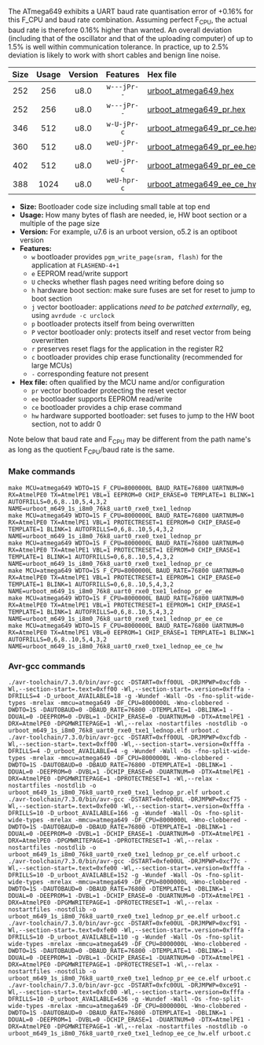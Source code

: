 The ATmega649 exhibits a UART baud rate quantisation error of +0.16% for this F_CPU and baud rate combination. Assuming perfect F<sub>CPU</sub>, the actual baud rate is therefore 0.16% higher than wanted. An overall deviation (including that of the oscillator and that of the uploading computer) of up to 1.5% is well within communication tolerance. In practice, up to 2.5% deviation is likely to work with short cables and benign line noise.

|Size|Usage|Version|Features|Hex file|
|:-:|:-:|:-:|:-:|:--|
|252|256|u8.0|`w---jPr--`|[urboot_atmega649.hex](https://raw.githubusercontent.com/stefanrueger/urboot.hex/main/cores/megacore/atmega649/watchdog_1_s/internal_oscillator/8000000_hz/76800_baud/uart0_rxe0_txe1/lednop/urboot_atmega649.hex)|
|252|256|u8.0|`w---jPr--`|[urboot_atmega649_pr.hex](https://raw.githubusercontent.com/stefanrueger/urboot.hex/main/cores/megacore/atmega649/watchdog_1_s/internal_oscillator/8000000_hz/76800_baud/uart0_rxe0_txe1/lednop/urboot_atmega649_pr.hex)|
|346|512|u8.0|`w-U-jPr-c`|[urboot_atmega649_pr_ce.hex](https://raw.githubusercontent.com/stefanrueger/urboot.hex/main/cores/megacore/atmega649/watchdog_1_s/internal_oscillator/8000000_hz/76800_baud/uart0_rxe0_txe1/lednop/urboot_atmega649_pr_ce.hex)|
|360|512|u8.0|`weU-jPr--`|[urboot_atmega649_pr_ee.hex](https://raw.githubusercontent.com/stefanrueger/urboot.hex/main/cores/megacore/atmega649/watchdog_1_s/internal_oscillator/8000000_hz/76800_baud/uart0_rxe0_txe1/lednop/urboot_atmega649_pr_ee.hex)|
|402|512|u8.0|`weU-jPr-c`|[urboot_atmega649_pr_ee_ce.hex](https://raw.githubusercontent.com/stefanrueger/urboot.hex/main/cores/megacore/atmega649/watchdog_1_s/internal_oscillator/8000000_hz/76800_baud/uart0_rxe0_txe1/lednop/urboot_atmega649_pr_ee_ce.hex)|
|388|1024|u8.0|`weU-hpr-c`|[urboot_atmega649_ee_ce_hw.hex](https://raw.githubusercontent.com/stefanrueger/urboot.hex/main/cores/megacore/atmega649/watchdog_1_s/internal_oscillator/8000000_hz/76800_baud/uart0_rxe0_txe1/lednop/urboot_atmega649_ee_ce_hw.hex)|

- **Size:** Bootloader code size including small table at top end
- **Usage:** How many bytes of flash are needed, ie, HW boot section or a multiple of the page size
- **Version:** For example, u7.6 is an urboot version, o5.2 is an optiboot version
- **Features:**
  + `w` bootloader provides `pgm_write_page(sram, flash)` for the application at `FLASHEND-4+1`
  + `e` EEPROM read/write support
  + `U` checks whether flash pages need writing before doing so
  + `h` hardware boot section: make sure fuses are set for reset to jump to boot section
  + `j` vector bootloader: applications *need to be patched externally*, eg, using `avrdude -c urclock`
  + `p` bootloader protects itself from being overwritten
  + `P` vector bootloader only: protects itself and reset vector from being overwritten
  + `r` preserves reset flags for the application in the register R2
  + `c` bootloader provides chip erase functionality (recommended for large MCUs)
  + `-` corresponding feature not present
- **Hex file:** often qualified by the MCU name and/or configuration
  + `pr` vector bootloader protecting the reset vector
  + `ee` bootloader supports EEPROM read/write
  + `ce` bootloader provides a chip erase command
  + `hw` hardware supported bootloader: set fuses to jump to the HW boot section, not to addr 0


Note below that baud rate and F<sub>CPU</sub> may be different from the path name's as long as the quotient F<sub>CPU</sub>/baud rate is the same.

### Make commands
```
make MCU=atmega649 WDTO=1S F_CPU=8000000L BAUD_RATE=76800 UARTNUM=0 RX=AtmelPE0 TX=AtmelPE1 VBL=1 EEPROM=0 CHIP_ERASE=0 TEMPLATE=1 BLINK=1 AUTOFRILLS=0,6,8..10,5,4,3,2 NAME=urboot_m649_1s_i8m0_76k8_uart0_rxe0_txe1_lednop
make MCU=atmega649 WDTO=1S F_CPU=8000000L BAUD_RATE=76800 UARTNUM=0 RX=AtmelPE0 TX=AtmelPE1 VBL=1 PROTECTRESET=1 EEPROM=0 CHIP_ERASE=0 TEMPLATE=1 BLINK=1 AUTOFRILLS=0,6,8..10,5,4,3,2 NAME=urboot_m649_1s_i8m0_76k8_uart0_rxe0_txe1_lednop_pr
make MCU=atmega649 WDTO=1S F_CPU=8000000L BAUD_RATE=76800 UARTNUM=0 RX=AtmelPE0 TX=AtmelPE1 VBL=1 PROTECTRESET=1 EEPROM=0 CHIP_ERASE=1 TEMPLATE=1 BLINK=1 AUTOFRILLS=0,6,8..10,5,4,3,2 NAME=urboot_m649_1s_i8m0_76k8_uart0_rxe0_txe1_lednop_pr_ce
make MCU=atmega649 WDTO=1S F_CPU=8000000L BAUD_RATE=76800 UARTNUM=0 RX=AtmelPE0 TX=AtmelPE1 VBL=1 PROTECTRESET=1 EEPROM=1 CHIP_ERASE=0 TEMPLATE=1 BLINK=1 AUTOFRILLS=0,6,8..10,5,4,3,2 NAME=urboot_m649_1s_i8m0_76k8_uart0_rxe0_txe1_lednop_pr_ee
make MCU=atmega649 WDTO=1S F_CPU=8000000L BAUD_RATE=76800 UARTNUM=0 RX=AtmelPE0 TX=AtmelPE1 VBL=1 PROTECTRESET=1 EEPROM=1 CHIP_ERASE=1 TEMPLATE=1 BLINK=1 AUTOFRILLS=0,6,8..10,5,4,3,2 NAME=urboot_m649_1s_i8m0_76k8_uart0_rxe0_txe1_lednop_pr_ee_ce
make MCU=atmega649 WDTO=1S F_CPU=8000000L BAUD_RATE=76800 UARTNUM=0 RX=AtmelPE0 TX=AtmelPE1 VBL=0 EEPROM=1 CHIP_ERASE=1 TEMPLATE=1 BLINK=1 AUTOFRILLS=0,6,8..10,5,4,3,2 NAME=urboot_m649_1s_i8m0_76k8_uart0_rxe0_txe1_lednop_ee_ce_hw
```

### Avr-gcc commands
```
./avr-toolchain/7.3.0/bin/avr-gcc -DSTART=0xff00UL -DRJMPWP=0xcfdb -Wl,--section-start=.text=0xff00 -Wl,--section-start=.version=0xfffa -DFRILLS=4 -D_urboot_AVAILABLE=18 -g -Wundef -Wall -Os -fno-split-wide-types -mrelax -mmcu=atmega649 -DF_CPU=8000000L -Wno-clobbered -DWDTO=1S -DAUTOBAUD=0 -DBAUD_RATE=76800 -DTEMPLATE=1 -DBLINK=1 -DDUAL=0 -DEEPROM=0 -DVBL=1 -DCHIP_ERASE=0 -DUARTNUM=0 -DTX=AtmelPE1 -DRX=AtmelPE0 -DPGMWRITEPAGE=1 -Wl,--relax -nostartfiles -nostdlib -o urboot_m649_1s_i8m0_76k8_uart0_rxe0_txe1_lednop.elf urboot.c
./avr-toolchain/7.3.0/bin/avr-gcc -DSTART=0xff00UL -DRJMPWP=0xcfdb -Wl,--section-start=.text=0xff00 -Wl,--section-start=.version=0xfffa -DFRILLS=4 -D_urboot_AVAILABLE=4 -g -Wundef -Wall -Os -fno-split-wide-types -mrelax -mmcu=atmega649 -DF_CPU=8000000L -Wno-clobbered -DWDTO=1S -DAUTOBAUD=0 -DBAUD_RATE=76800 -DTEMPLATE=1 -DBLINK=1 -DDUAL=0 -DEEPROM=0 -DVBL=1 -DCHIP_ERASE=0 -DUARTNUM=0 -DTX=AtmelPE1 -DRX=AtmelPE0 -DPGMWRITEPAGE=1 -DPROTECTRESET=1 -Wl,--relax -nostartfiles -nostdlib -o urboot_m649_1s_i8m0_76k8_uart0_rxe0_txe1_lednop_pr.elf urboot.c
./avr-toolchain/7.3.0/bin/avr-gcc -DSTART=0xfe00UL -DRJMPWP=0xcf75 -Wl,--section-start=.text=0xfe00 -Wl,--section-start=.version=0xfffa -DFRILLS=10 -D_urboot_AVAILABLE=166 -g -Wundef -Wall -Os -fno-split-wide-types -mrelax -mmcu=atmega649 -DF_CPU=8000000L -Wno-clobbered -DWDTO=1S -DAUTOBAUD=0 -DBAUD_RATE=76800 -DTEMPLATE=1 -DBLINK=1 -DDUAL=0 -DEEPROM=0 -DVBL=1 -DCHIP_ERASE=1 -DUARTNUM=0 -DTX=AtmelPE1 -DRX=AtmelPE0 -DPGMWRITEPAGE=1 -DPROTECTRESET=1 -Wl,--relax -nostartfiles -nostdlib -o urboot_m649_1s_i8m0_76k8_uart0_rxe0_txe1_lednop_pr_ce.elf urboot.c
./avr-toolchain/7.3.0/bin/avr-gcc -DSTART=0xfe00UL -DRJMPWP=0xcf7c -Wl,--section-start=.text=0xfe00 -Wl,--section-start=.version=0xfffa -DFRILLS=10 -D_urboot_AVAILABLE=152 -g -Wundef -Wall -Os -fno-split-wide-types -mrelax -mmcu=atmega649 -DF_CPU=8000000L -Wno-clobbered -DWDTO=1S -DAUTOBAUD=0 -DBAUD_RATE=76800 -DTEMPLATE=1 -DBLINK=1 -DDUAL=0 -DEEPROM=1 -DVBL=1 -DCHIP_ERASE=0 -DUARTNUM=0 -DTX=AtmelPE1 -DRX=AtmelPE0 -DPGMWRITEPAGE=1 -DPROTECTRESET=1 -Wl,--relax -nostartfiles -nostdlib -o urboot_m649_1s_i8m0_76k8_uart0_rxe0_txe1_lednop_pr_ee.elf urboot.c
./avr-toolchain/7.3.0/bin/avr-gcc -DSTART=0xfe00UL -DRJMPWP=0xcf91 -Wl,--section-start=.text=0xfe00 -Wl,--section-start=.version=0xfffa -DFRILLS=10 -D_urboot_AVAILABLE=110 -g -Wundef -Wall -Os -fno-split-wide-types -mrelax -mmcu=atmega649 -DF_CPU=8000000L -Wno-clobbered -DWDTO=1S -DAUTOBAUD=0 -DBAUD_RATE=76800 -DTEMPLATE=1 -DBLINK=1 -DDUAL=0 -DEEPROM=1 -DVBL=1 -DCHIP_ERASE=1 -DUARTNUM=0 -DTX=AtmelPE1 -DRX=AtmelPE0 -DPGMWRITEPAGE=1 -DPROTECTRESET=1 -Wl,--relax -nostartfiles -nostdlib -o urboot_m649_1s_i8m0_76k8_uart0_rxe0_txe1_lednop_pr_ee_ce.elf urboot.c
./avr-toolchain/7.3.0/bin/avr-gcc -DSTART=0xfc00UL -DRJMPWP=0xce91 -Wl,--section-start=.text=0xfc00 -Wl,--section-start=.version=0xfffa -DFRILLS=10 -D_urboot_AVAILABLE=636 -g -Wundef -Wall -Os -fno-split-wide-types -mrelax -mmcu=atmega649 -DF_CPU=8000000L -Wno-clobbered -DWDTO=1S -DAUTOBAUD=0 -DBAUD_RATE=76800 -DTEMPLATE=1 -DBLINK=1 -DDUAL=0 -DEEPROM=1 -DVBL=0 -DCHIP_ERASE=1 -DUARTNUM=0 -DTX=AtmelPE1 -DRX=AtmelPE0 -DPGMWRITEPAGE=1 -Wl,--relax -nostartfiles -nostdlib -o urboot_m649_1s_i8m0_76k8_uart0_rxe0_txe1_lednop_ee_ce_hw.elf urboot.c
```

